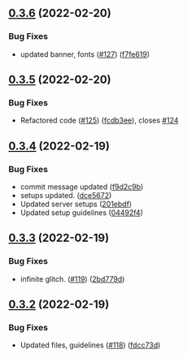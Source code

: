 ## [0.3.6](https://github.com/IAmTamal/Milan/compare/v0.3.5...v0.3.6) (2022-02-20)


### Bug Fixes

* updated banner, fonts ([#127](https://github.com/IAmTamal/Milan/issues/127)) ([f7fe619](https://github.com/IAmTamal/Milan/commit/f7fe61943571db80358501e67657a97f5423f5f0))



## [0.3.5](https://github.com/IAmTamal/Milan/compare/v0.3.4...v0.3.5) (2022-02-20)


### Bug Fixes

* Refactored code ([#125](https://github.com/IAmTamal/Milan/issues/125)) ([fcdb3ee](https://github.com/IAmTamal/Milan/commit/fcdb3ee0840d803612ab091b79d0ae2c81468d32)), closes [#124](https://github.com/IAmTamal/Milan/issues/124)



## [0.3.4](https://github.com/IAmTamal/Milan/compare/v0.3.3...v0.3.4) (2022-02-19)


### Bug Fixes

* commit message updated ([f9d2c9b](https://github.com/IAmTamal/Milan/commit/f9d2c9b9763c82c0fb0488205e2e554f7a388b71))
* setups updated. ([dce5672](https://github.com/IAmTamal/Milan/commit/dce56729be5d6f592cadce651044e602557586de))
* Updated server setups ([201ebdf](https://github.com/IAmTamal/Milan/commit/201ebdf6d56acd20a4c2374a34ac84c7ffffcfff))
* Updated setup guidelines ([04492f4](https://github.com/IAmTamal/Milan/commit/04492f40daaae292496111e88739ecaefd6c7db2))



## [0.3.3](https://github.com/IAmTamal/Milan/compare/v0.3.2...v0.3.3) (2022-02-19)


### Bug Fixes

* infinite glitch. ([#119](https://github.com/IAmTamal/Milan/issues/119)) ([2bd779d](https://github.com/IAmTamal/Milan/commit/2bd779da4d2bdadea89bde1ac613831f9b7442d0))



## [0.3.2](https://github.com/IAmTamal/Milan/compare/v0.3.1...v0.3.2) (2022-02-19)


### Bug Fixes

* Updated files, guidelines ([#118](https://github.com/IAmTamal/Milan/issues/118)) ([fdcc73d](https://github.com/IAmTamal/Milan/commit/fdcc73d6d68b7f4b9075648307a92e215d704297))



